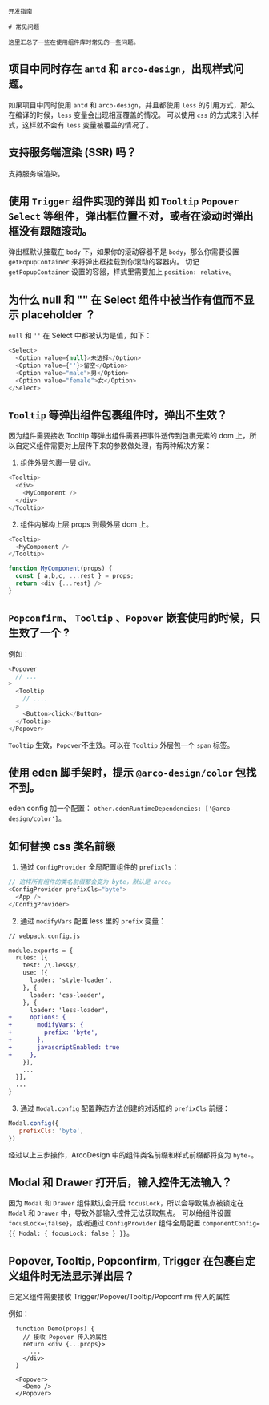 `````
开发指南

# 常见问题

这里汇总了一些在使用组件库时常见的一些问题。
`````

## 项目中同时存在 `antd` 和 `arco-design`，出现样式问题。

如果项目中同时使用 `antd` 和 `arco-design`，并且都使用 `less` 的引用方式，那么在编译的时候，`less` 变量会出现相互覆盖的情况。
可以使用 `css` 的方式来引入样式，这样就不会有 `less` 变量被覆盖的情况了。

## 支持服务端渲染 (SSR) 吗？

支持服务端渲染。

## 使用 `Trigger` 组件实现的弹出 如 `Tooltip` `Popover` `Select` 等组件，弹出框位置不对，或者在滚动时弹出框没有跟随滚动。

弹出框默认挂载在 `body` 下，如果你的滚动容器不是 `body`，那么你需要设置 `getPopupContainer` 来将弹出框挂载到你滚动的容器内。
切记 `getPopupContainer` 设置的容器，样式里需要加上 `position: relative`。

## 为什么 null 和 "" 在 Select 组件中被当作有值而不显示 placeholder ？

`null` 和 `''` 在 Select 中都被认为是值，如下：

```js
<Select>
  <Option value={null}>未选择</Option>
  <Option value={''}>留空</Option>
  <Option value="male">男</Option>
  <Option value="female">女</Option>
</Select>
```

## `Tooltip` 等弹出组件包裹组件时，弹出不生效？

因为组件需要接收 Tooltip 等弹出组件需要把事件透传到包裹元素的 dom 上，所以自定义组件需要对上层传下来的参数做处理，有两种解决方案：

1. 组件外层包裹一层 div。

```js
<Tooltip>
  <div>
    <MyComponent />
  </div>
</Tooltip>
```

2. 组件内解构上层 props 到最外层 dom 上。

```js
<Tooltip>
  <MyComponent />
</Tooltip>

function MyComponent(props) {
  const { a,b,c, ...rest } = props;
  return <div {...rest} />
}
```

## `Popconfirm`、 `Tooltip` 、`Popover` 嵌套使用的时候，只生效了一个 ?

例如：
```js
<Popover
  // ...
>
  <Tooltip
    // ....
  >
    <Button>click</Button>
  </Tooltip>
</Popover>
```
`Tooltip` 生效，`Popover`不生效。可以在 `Tooltip` 外层包一个 `span` 标签。

## 使用 eden 脚手架时，提示 `@arco-design/color` 包找不到。

eden config 加一个配置： `other.edenRuntimeDependencies: ['@arco-design/color']`。

## 如何替换 css 类名前缀

1. 通过 `ConfigProvider` 全局配置组件的 `prefixCls`：

```js
// 这样所有组件的类名前缀都会变为 byte，默认是 arco。
<ConfigProvider prefixCls="byte">
  <App />
</ConfigProvider>
```

2. 通过 `modifyVars` 配置 less 里的 `prefix` 变量：

```diff
// webpack.config.js

module.exports = {
  rules: [{
    test: /\.less$/,
    use: [{
      loader: 'style-loader',
    }, {
      loader: 'css-loader',
    }, {
      loader: 'less-loader',
+     options: {
+       modifyVars: {
+         prefix: 'byte',
+       },
+       javascriptEnabled: true
+     },
    }],
    ...
  }],
  ...
}
```

3. 通过 `Modal.config` 配置静态方法创建的对话框的 `prefixCls` 前缀：

```js
Modal.config({
   prefixCls: 'byte',
})
```

经过以上三步操作，ArcoDesign 中的组件类名前缀和样式前缀都将变为 `byte-`。

## Modal 和 Drawer 打开后，输入控件无法输入？

因为 `Modal` 和 `Drawer` 组件默认会开启 `focusLock`，所以会导致焦点被锁定在 `Modal` 和 `Drawer` 中，导致外部输入控件无法获取焦点。
可以给组件设置 `focusLock={false}`，或者通过 `ConfigProvider` 组件全局配置 `componentConfig={{ Modal: { focusLock: false } }}`。


## Popover, Tooltip, Popconfirm, Trigger 在包裹自定义组件时无法显示弹出层？

自定义组件需要接收 Trigger/Popover/Tooltip/Popconfirm 传入的属性

例如：

```
  function Demo(props) {
    // 接收 Popover 传入的属性
    return <div {...props}>
      ...
    </div>
  }

  <Popover>
    <Demo />
  </Popover>
```
